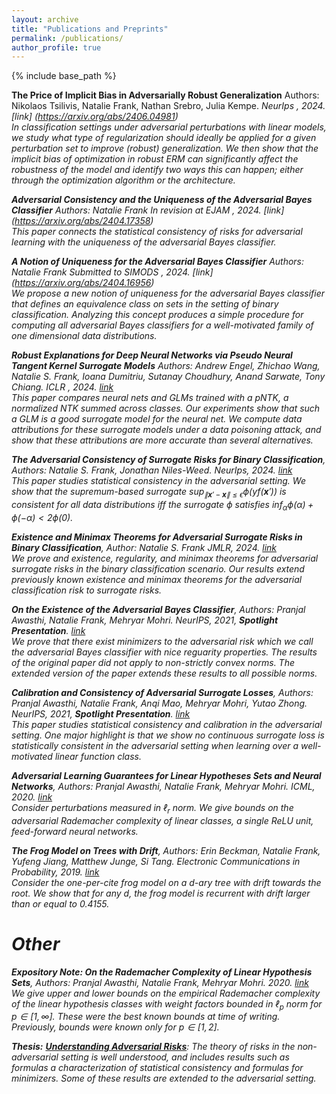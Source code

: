 ```yaml
---
layout: archive
title: "Publications and Preprints"
permalink: /publications/
author_profile: true
---
```

{% include base_path %}

**The Price of Implicit Bias in Adversarially Robust Generalization** Authors: Nikolaos Tsilivis, Natalie Frank, Nathan Srebro, Julia Kempe. <i> NeurIps <i/>, 2024. [link] (https://arxiv.org/abs/2406.04981) <br>
 In classification settings under adversarial perturbations with linear models, we study what type of regularization should ideally be applied for a given perturbation set to improve (robust) generalization. We then show that the implicit bias of optimization in robust ERM can significantly affect the robustness of the model and identify two ways this can happen; either through the optimization algorithm or the architecture.


**Adversarial Consistency and the Uniqueness of the Adversarial Bayes Classifier** Authors: Natalie Frank <i> In revision at EJAM </i>, 2024. [link] (https://arxiv.org/abs/2404.17358) <br>
This paper connects the statistical consistency of risks for adversarial learning with the uniqueness of the adversarial Bayes classifier. 

**A Notion of Uniqueness for the Adversarial Bayes Classifier** Authors: Natalie Frank <i> Submitted to SIMODS </i>, 2024. [link] (https://arxiv.org/abs/2404.16956)<br> We propose a new notion of uniqueness for the adversarial Bayes classifier that defines an equivalence class on sets in the setting of binary classification. Analyzing this concept produces a simple procedure for computing all adversarial Bayes classifiers for a well-motivated family of one dimensional data distributions.  

**Robust Explanations for Deep Neural Networks via Pseudo Neural Tangent Kernel Surrogate Models** Authors: Andrew Engel, Zhichao Wang, Natalie S. Frank, Ioana Dumitriu, Sutanay Choudhury, Anand Sarwate, Tony Chiang. <i> ICLR </i>, 2024. [link](https://arxiv.org/abs/2305.14585) <br>
This paper compares neural nets and GLMs trained with a pNTK, a normalized NTK summed across classes. Our experiments show that such a GLM is a good surrogate model for the neural net. We compute data attributions for these surrogate models under a data poisoning attack, and show that these attributions are more accurate than several alternatives. 

**The Adversarial Consistency of Surrogate Risks for Binary Classification**, Authors: Natalie S. Frank, Jonathan Niles-Weed. <i>NeurIps</i>, 2024. [link](https://arxiv.org/abs/2305.09956)<br>
This paper studies statistical consistency in the adversarial setting. We show that the supremum-based surrogate $\sup_{\|\mathbf x'-\mathbf x\|\leq \epsilon} \phi(yf(\mathbf x'))$ is consistent for all data distributions iff the surrogate $\phi$ satisfies $\inf_\alpha \phi(\alpha)+\phi(-\alpha)<2\phi(0)$.

**Existence and Minimax Theorems for Adversarial Surrogate Risks in Binary Classification**, Author: Natalie S. Frank <i>JMLR</i>, 2024. [link](https://arxiv.org/abs/2206.09098)<br>
We prove and existence, regularity, and minimax theorems for adversarial surrogate risks in the binary classification scenario. Our results extend previously known existence and minimax theorems for the adversarial classification risk to surrogate risks.

**On the Existence of the Adversarial Bayes Classifier**,  Authors: Pranjal Awasthi, Natalie Frank, Mehryar Mohri. <i>NeurIPS</i>, 2021, **Spotlight Presentation**. [link](https://arxiv.org/pdf/2112.01694.pdf)<br>
We prove that there exist minimizers to the adversarial risk which we call the *adversarial Bayes classifier* with nice reguarity properties. The results of the original paper did not apply to non-strictly convex norms. The extended version of the paper extends these results to all possible norms.

**Calibration and Consistency of Adversarial Surrogate Losses**,  Authors: Pranjal Awasthi, Natalie Frank, Anqi Mao, Mehryar Mohri, Yutao Zhong. <i>NeurIPS</i>, 2021, **Spotlight Presentation**. [link](https://arxiv.org/abs/2104.09658)<br>
This paper studies statistical consistency and calibration in the adversarial setting. One major highlight is that we show no continuous surrogate loss is statistically consistent in the adversarial setting when learning over a well-motivated linear function class.

**Adversarial Learning Guarantees for Linear Hypotheses Sets and Neural Networks**,  Authors: Pranjal Awasthi, Natalie Frank, Mehryar Mohri. <i>ICML</i>, 2020. [link](http://proceedings.mlr.press/v119/awasthi20a.html)<br>
Consider perturbations measured in $\ell_r$ norm. We give bounds on the adversarial Rademacher complexity of linear classes, a single ReLU unit, feed-forward neural networks.

**The Frog Model on Trees with Drift**,  Authors: Erin Beckman, Natalie Frank, Yufeng Jiang, Matthew Junge, Si Tang. <i>Electronic Communications in Probability</i>, 2019. [link](https://projecteuclid.org/journals/electronic-communications-in-probability/volume-24/issue-none/The-frog-model-on-trees-with-drift/10.1214/19-ECP235.full)<br>
Consider the one-per-cite frog model on a $d$-ary tree with drift towards the root. We show that for any $d$, the frog model is recurrent with drift larger than or equal to $0.4155$. 
  
# Other
  
**Expository Note: On the Rademacher Complexity of Linear Hypothesis Sets**, Authors: Pranjal Awasthi, Natalie Frank, Mehryar Mohri. 2020. [link](https://arxiv.org/abs/2007.11045)<br>
We give upper and lower bounds on the empirical Rademacher complexity of the linear hypothesis classes with weight factors bounded in $\ell_p$ norm for $p \in [1,\infty]$. These were the best known bounds at time of writing. Previously, bounds were known only for $p \in [1,2]$.

**Thesis:** [**Understanding Adversarial Risks**](https://raw.githubusercontent.com/natalie-frank/natalie-frank.github.io/master/files/misc/Thesis.pdf): The theory of risks in the non-adversarial setting is well understood, and includes results such as formulas a characterization of statistical consistency and formulas for minimizers. Some of these results are extended to the adversarial setting.  
